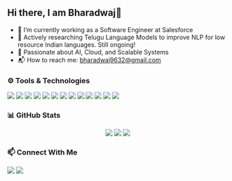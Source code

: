 ## Hi there, I am Bharadwaj👋

- 🔭 I’m currently working as a Software Engineer at Salesforce
- 🧠 Actively researching Telugu Language Models to improve NLP for low resource Indian languages. Still ongoing!
- 🤖 Passionate about AI, Cloud, and Scalable Systems
- 📬 How to reach me: bharadwaj9632@gmail.com

### ⚙️ Tools & Technologies

<p align="left">
  <!-- Languages -->
  <img src="https://img.shields.io/badge/C-00599C?style=for-the-badge&logo=c&logoColor=white"/>
  <img src="https://img.shields.io/badge/C++-00599C?style=for-the-badge&logo=c%2b%2b&logoColor=white"/>
  <img src="https://img.shields.io/badge/Java-ED8B00?style=for-the-badge&logo=java&logoColor=white"/>
  <img src="https://img.shields.io/badge/Python-3776AB?style=for-the-badge&logo=python&logoColor=white"/>
  <img src="https://img.shields.io/badge/JavaScript-F7DF1E?style=for-the-badge&logo=javascript&logoColor=black"/>

  <!-- Web -->
  <img src="https://img.shields.io/badge/HTML5-E34F26?style=for-the-badge&logo=html5&logoColor=white"/>
  <img src="https://img.shields.io/badge/CSS3-1572B6?style=for-the-badge&logo=css3&logoColor=white"/>

  <!-- ML/DL -->
  <img src="https://img.shields.io/badge/Keras-D00000?style=for-the-badge&logo=keras&logoColor=white"/>
  <img src="https://img.shields.io/badge/TensorFlow-FF6F00?style=for-the-badge&logo=tensorflow&logoColor=white"/>
  <img src="https://img.shields.io/badge/Scikit--Learn-F7931E?style=for-the-badge&logo=scikit-learn&logoColor=white"/>
  <img src="https://img.shields.io/badge/NumPy-013243?style=for-the-badge&logo=numpy&logoColor=white"/>


  <!-- Databases -->
  <img src="https://img.shields.io/badge/MySQL-4479A1?style=for-the-badge&logo=mysql&logoColor=white"/>

  <!-- Tools -->
  <img src="https://img.shields.io/badge/Docker-2496ED?style=for-the-badge&logo=docker&logoColor=white"/>
</p>

### 📊 GitHub Stats

<p align="center">
  <img src="https://github-readme-stats.vercel.app/api?username=Bharadwaj721&show_icons=true&theme=radical" />
  <img src="https://github-readme-streak-stats.herokuapp.com/?user=Bharadwaj721&theme=radical" />
  <img src="https://github-readme-stats.vercel.app/api/top-langs/?username=Bharadwaj721&layout=compact&theme=radical" />
</p>

### 📫 Connect With Me

<p align="left">
  <a href="mailto:bharadwaj9632@gmail.com"><img src="https://img.shields.io/badge/Email-D14836?style=for-the-badge&logo=gmail&logoColor=white" /></a>
  <a href="https://www.linkedin.com/in/bharadwajbazar/"><img src="https://img.shields.io/badge/LinkedIn-0077B5?style=for-the-badge&logo=linkedin&logoColor=white" /></a>
</p>

